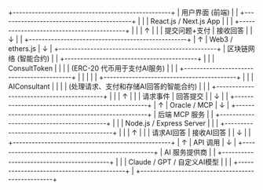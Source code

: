 +--------------------------------------------------+
|                  用户界面 (前端)                   |
|  +------------------------------------------+    |
|  |         React.js / Next.js App          |    |
|  +------------------------------------------+    |
|       |                  ↑                      |
|       | 提交问题+支付        | 接收回答              |
|       ↓                  |                      |
+--------------------------------------------------+
            |                  ↑
            | Web3 / ethers.js | 
            ↓                  |
+--------------------------------------------------+
|                区块链网络 (智能合约)                 |
|  +------------------------------------------+    |
|  |              ConsultToken               |    |
|  |      (ERC-20 代币用于支付AI服务)            |    |
|  +------------------------------------------+    |
|                        |                        |
|  +------------------------------------------+    |
|  |              AIConsultant               |    |
|  |   (处理请求、支付和存储AI回答的智能合约)        |    |
|  +------------------------------------------+    |
|       |                  ↑                      |
|       | 请求事件          | 回答提交               |
|       ↓                  |                      |
+--------------------------------------------------+
            |                  ↑
            | Oracle / MCP    |
            ↓                  |
+--------------------------------------------------+
|                  后端 MCP 服务                    |
|  +------------------------------------------+    |
|  |        Node.js / Express Server         |    |
|  +------------------------------------------+    |
|       |                  ↑                      |
|       | 请求AI回答        | 接收AI回答              |
|       ↓                  |                      |
+--------------------------------------------------+
            |                  ↑
            | API 调用         |
            ↓                  |
+--------------------------------------------------+
|                  AI 服务提供商                    |
|  +------------------------------------------+    |
|  |      Claude / GPT / 自定义AI模型           |    |
|  +------------------------------------------+    |
+--------------------------------------------------+
``` 